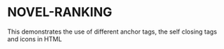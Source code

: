 # NOVEL-RANKING
This demonstrates the use of different anchor tags, the self closing tags and icons in HTML
